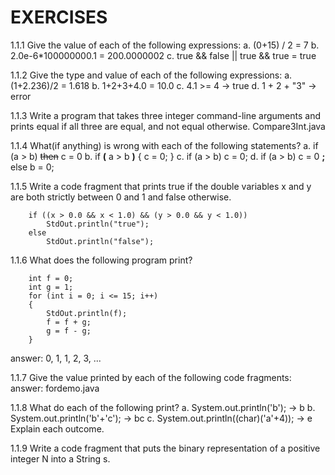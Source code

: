 # EXERCISES

1.1.1 Give the value of each of the following expressions:
    a. (0+15) / 2 = 7
    b. 2.0e-6*100000000.1 = 200.0000002
    c. true && false || true && true = true

1.1.2 Give the type and value of each of the following expressions:
    a. (1+2.236)/2 = 1.618
    b. 1+2+3+4.0 = 10.0
    c. 4.1 >= 4 -> true
    d. 1 + 2 + "3" -> error

1.1.3 Write a program that takes three integer command-line arguments and prints equal if all three are equal, and not equal otherwise.
    Compare3Int.java

1.1.4 What(if anything) is wrong with each of the following statements?
    a. if (a > b) ~~then~~ c = 0
    b. if **(** a > b **)** { c = 0; }
    c. if (a > b) c = 0;
    d. if (a > b) c = 0 **;** else b = 0;

1.1.5 Write a code fragment that prints true if the double variables x and y are both strictly between 0 and 1 and false otherwise.

```
    if ((x > 0.0 && x < 1.0) && (y > 0.0 && y < 1.0))
        StdOut.println("true");
    else
        StdOut.println("false");
```

1.1.6 What does the following program print?

```
    int f = 0;
    int g = 1;
    for (int i = 0; i <= 15; i++)
    {
        StdOut.println(f);
        f = f + g;
        g = f - g;
    }
```

answer: 
0, 1, 1, 2, 3, ...

1.1.7 Give the value printed by each of the following code fragments:
answer: fordemo.java

1.1.8 What do each of the following print?
a. System.out.println('b'); -> b
b. System.out.println('b'+'c'); -> bc
c. System.out.println((char)('a'+4)); -> e
Explain each outcome.

1.1.9 Write a code fragment that puts the binary representation of a positive integer N into a String s.

